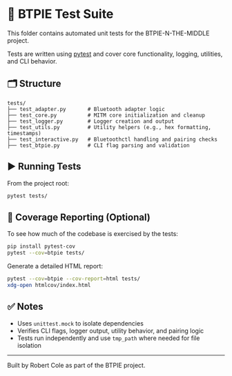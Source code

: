 # 🧪 BTPIE Test Suite

This folder contains automated unit tests for the BTPIE-N-THE-MIDDLE project.

Tests are written using [pytest](https://docs.pytest.org/) and cover core functionality, logging, utilities, and CLI behavior.

## 🗂 Structure

```text
tests/
├── test_adapter.py       # Bluetooth adapter logic
├── test_core.py          # MITM core initialization and cleanup
├── test_logger.py        # Logger creation and output
├── test_utils.py         # Utility helpers (e.g., hex formatting, timestamps)
├── test_interactive.py   # Bluetoothctl handling and pairing checks
├── test_btpie.py         # CLI flag parsing and validation
```

## ▶️ Running Tests

From the project root:

```bash
pytest tests/
```

## 🧪 Coverage Reporting (Optional)

To see how much of the codebase is exercised by the tests:

```bash
pip install pytest-cov
pytest --cov=btpie tests/
```

Generate a detailed HTML report:

```bash
pytest --cov=btpie --cov-report=html tests/
xdg-open htmlcov/index.html
```

## ✅ Notes

- Uses `unittest.mock` to isolate dependencies
- Verifies CLI flags, logger output, utility behavior, and pairing logic
- Tests run independently and use `tmp_path` where needed for file isolation

---
Built by Robert Cole as part of the BTPIE project.
